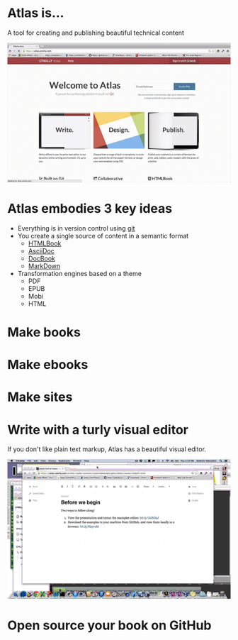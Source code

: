 # Atlas is...

A tool for creating and publishing beautiful technical content

![images/system_intro_optimized.gif](images/system_intro.gif)

# Atlas embodies 3 key ideas
* Everything is in version control using [git](http://git-scm.com/)
* You create a single source of content in a semantic format
  * [HTMLBook](https://github.com/oreillymedia/htmlbook)
  * [AsciiDoc](http://www.methods.co.nz/asciidoc/)
  * [DocBook](http://www.docbook.org/)
  * [MarkDown](http://daringfireball.net/projects/markdown/)
* Transformation engines based on a theme
  * PDF
  * EPUB 
  * Mobi
  * HTML

# Make books

# Make ebooks

# Make sites

# Write with a turly visual editor

If you don't like plain text markup, Atlas has a beautiful visual editor.

![insert_image_optimized.gif](insert_image_optimized.gif)

# Open source your book on GitHub

